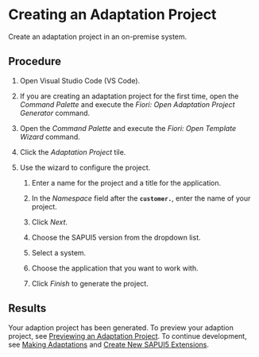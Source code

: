 <!-- loio072f566ed1d845b6aa41cb01057700d5 -->

# Creating an Adaptation Project

Create an adaptation project in an on-premise system.



<a name="loio072f566ed1d845b6aa41cb01057700d5__steps_b11_dpw_5pb"/>

## Procedure

1.  Open Visual Studio Code \(VS Code\).

2.  If you are creating an adaptation project for the first time, open the *Command Palette* and execute the *Fiori: Open Adaptation Project Generator* command.

3.  Open the *Command Palette* and execute the *Fiori: Open Template Wizard* command.

4.  Click the *Adaptation Project* tile.

5.  Use the wizard to configure the project.

    1.  Enter a name for the project and a title for the application.

    2.  In the *Namespace* field after the **`customer.`**, enter the name of your project.

    3.  Click *Next*.

    4.  Choose the SAPUI5 version from the dropdown list.

    5.  Select a system.

    6.  Choose the application that you want to work with.

    7.  Click *Finish* to generate the project.





<a name="loio072f566ed1d845b6aa41cb01057700d5__result_y2q_dbn_zcc"/>

## Results

Your adaption project has been generated. To preview your adaption project, see [Previewing an Adaptation Project](previewing-an-adaptation-project-8701335.md). To continue development, see [Making Adaptations](making-adaptations-2a076dd.md) and [Create New SAPUI5 Extensions](https://help.sap.com/docs/bas/developing-sap-fiori-app-in-sap-business-application-studio/create-new-sapui5-extensions?locale=en-US).

